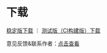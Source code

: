 # 下载

[稳定版下载](https://github.com/liuran001/GJZS/releases) ｜ [测试版（CI构建版）下载](https://install.appcenter.ms/users/liuran001/apps/gao3-ji1-zhu4-shou3-r/distribution_groups/%e6%90%9e%e6%9c%ba%e5%8a%a9%e6%89%8b%c2%b7r)


意见反馈&联系作者：[点击查看](/Support.html)
